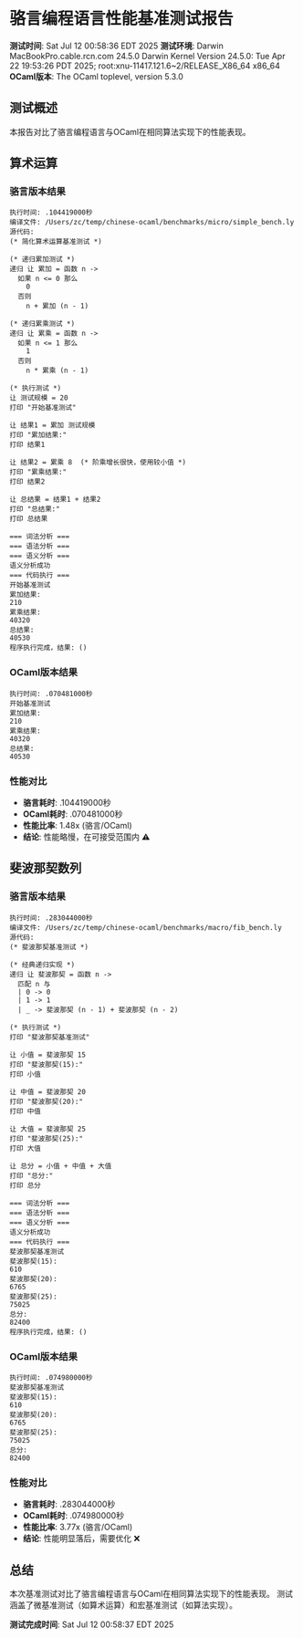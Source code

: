# 骆言编程语言性能基准测试报告

**测试时间**: Sat Jul 12 00:58:36 EDT 2025
**测试环境**: Darwin MacBookPro.cable.rcn.com 24.5.0 Darwin Kernel Version 24.5.0: Tue Apr 22 19:53:26 PDT 2025; root:xnu-11417.121.6~2/RELEASE_X86_64 x86_64
**OCaml版本**: The OCaml toplevel, version 5.3.0

## 测试概述

本报告对比了骆言编程语言与OCaml在相同算法实现下的性能表现。


## 算术运算

### 骆言版本结果
```
执行时间: .104419000秒
编译文件: /Users/zc/temp/chinese-ocaml/benchmarks/micro/simple_bench.ly
源代码:
(* 简化算术运算基准测试 *)

(* 递归累加测试 *)
递归 让 累加 = 函数 n ->
  如果 n <= 0 那么
    0
  否则
    n + 累加 (n - 1)

(* 递归累乘测试 *)
递归 让 累乘 = 函数 n ->
  如果 n <= 1 那么
    1
  否则
    n * 累乘 (n - 1)

(* 执行测试 *)
让 测试规模 = 20
打印 "开始基准测试"

让 结果1 = 累加 测试规模
打印 "累加结果:"
打印 结果1

让 结果2 = 累乘 8  (* 阶乘增长很快，使用较小值 *)
打印 "累乘结果:"
打印 结果2

让 总结果 = 结果1 + 结果2
打印 "总结果:"
打印 总结果

=== 词法分析 ===
=== 语法分析 ===
=== 语义分析 ===
语义分析成功
=== 代码执行 ===
开始基准测试
累加结果:
210
累乘结果:
40320
总结果:
40530
程序执行完成，结果: ()
```

### OCaml版本结果
```
执行时间: .070481000秒
开始基准测试
累加结果:
210
累乘结果:
40320
总结果:
40530
```

### 性能对比
- **骆言耗时**: .104419000秒
- **OCaml耗时**: .070481000秒
- **性能比率**: 1.48x (骆言/OCaml)
- **结论**: 性能略慢，在可接受范围内 ⚠️

## 斐波那契数列

### 骆言版本结果
```
执行时间: .283044000秒
编译文件: /Users/zc/temp/chinese-ocaml/benchmarks/macro/fib_bench.ly
源代码:
(* 斐波那契基准测试 *)

(* 经典递归实现 *)
递归 让 斐波那契 = 函数 n ->
  匹配 n 与
  | 0 -> 0
  | 1 -> 1
  | _ -> 斐波那契 (n - 1) + 斐波那契 (n - 2)

(* 执行测试 *)
打印 "斐波那契基准测试"

让 小值 = 斐波那契 15
打印 "斐波那契(15):"
打印 小值

让 中值 = 斐波那契 20
打印 "斐波那契(20):"
打印 中值

让 大值 = 斐波那契 25
打印 "斐波那契(25):"
打印 大值

让 总分 = 小值 + 中值 + 大值
打印 "总分:"
打印 总分

=== 词法分析 ===
=== 语法分析 ===
=== 语义分析 ===
语义分析成功
=== 代码执行 ===
斐波那契基准测试
斐波那契(15):
610
斐波那契(20):
6765
斐波那契(25):
75025
总分:
82400
程序执行完成，结果: ()
```

### OCaml版本结果
```
执行时间: .074980000秒
斐波那契基准测试
斐波那契(15):
610
斐波那契(20):
6765
斐波那契(25):
75025
总分:
82400
```

### 性能对比
- **骆言耗时**: .283044000秒
- **OCaml耗时**: .074980000秒
- **性能比率**: 3.77x (骆言/OCaml)
- **结论**: 性能明显落后，需要优化 ❌

## 总结

本次基准测试对比了骆言编程语言与OCaml在相同算法实现下的性能表现。
测试涵盖了微基准测试（如算术运算）和宏基准测试（如算法实现）。

**测试完成时间**: Sat Jul 12 00:58:37 EDT 2025
